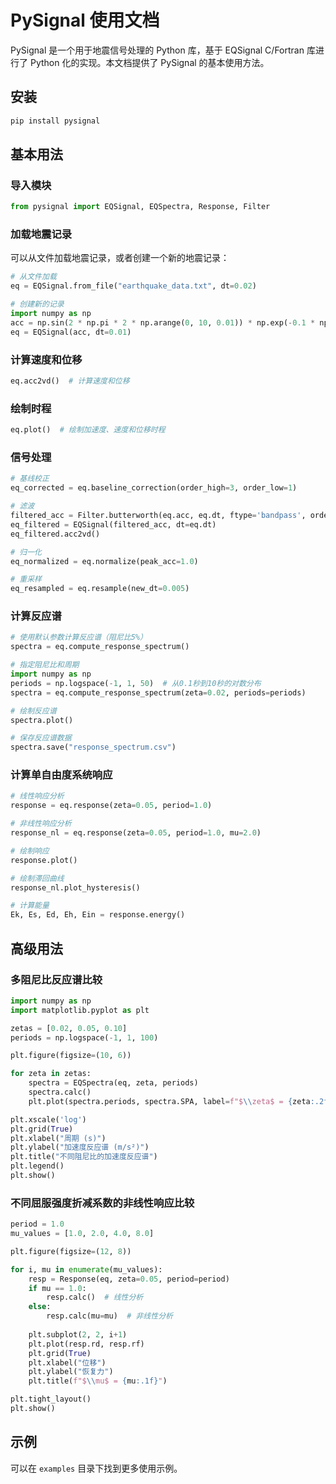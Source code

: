 # PySignal 使用文档

PySignal 是一个用于地震信号处理的 Python 库，基于 EQSignal C/Fortran 库进行了 Python 化的实现。本文档提供了 PySignal 的基本使用方法。

## 安装

```bash
pip install pysignal
```

## 基本用法

### 导入模块

```python
from pysignal import EQSignal, EQSpectra, Response, Filter
```

### 加载地震记录

可以从文件加载地震记录，或者创建一个新的地震记录：

```python
# 从文件加载
eq = EQSignal.from_file("earthquake_data.txt", dt=0.02)

# 创建新的记录
import numpy as np
acc = np.sin(2 * np.pi * 2 * np.arange(0, 10, 0.01)) * np.exp(-0.1 * np.arange(0, 10, 0.01))
eq = EQSignal(acc, dt=0.01)
```

### 计算速度和位移

```python
eq.acc2vd()  # 计算速度和位移
```

### 绘制时程

```python
eq.plot()  # 绘制加速度、速度和位移时程
```

### 信号处理

```python
# 基线校正
eq_corrected = eq.baseline_correction(order_high=3, order_low=1)

# 滤波
filtered_acc = Filter.butterworth(eq.acc, eq.dt, ftype='bandpass', order=4, freqs=(0.1, 25.0))
eq_filtered = EQSignal(filtered_acc, dt=eq.dt)
eq_filtered.acc2vd()

# 归一化
eq_normalized = eq.normalize(peak_acc=1.0)

# 重采样
eq_resampled = eq.resample(new_dt=0.005)
```

### 计算反应谱

```python
# 使用默认参数计算反应谱（阻尼比5%）
spectra = eq.compute_response_spectrum()

# 指定阻尼比和周期
import numpy as np
periods = np.logspace(-1, 1, 50)  # 从0.1秒到10秒的对数分布
spectra = eq.compute_response_spectrum(zeta=0.02, periods=periods)

# 绘制反应谱
spectra.plot()

# 保存反应谱数据
spectra.save("response_spectrum.csv")
```

### 计算单自由度系统响应

```python
# 线性响应分析
response = eq.response(zeta=0.05, period=1.0)

# 非线性响应分析
response_nl = eq.response(zeta=0.05, period=1.0, mu=2.0)

# 绘制响应
response.plot()

# 绘制滞回曲线
response_nl.plot_hysteresis()

# 计算能量
Ek, Es, Ed, Eh, Ein = response.energy()
```

## 高级用法

### 多阻尼比反应谱比较

```python
import numpy as np
import matplotlib.pyplot as plt

zetas = [0.02, 0.05, 0.10]
periods = np.logspace(-1, 1, 100)

plt.figure(figsize=(10, 6))

for zeta in zetas:
    spectra = EQSpectra(eq, zeta, periods)
    spectra.calc()
    plt.plot(spectra.periods, spectra.SPA, label=f"$\\zeta$ = {zeta:.2f}")

plt.xscale('log')
plt.grid(True)
plt.xlabel("周期 (s)")
plt.ylabel("加速度反应谱 (m/s²)")
plt.title("不同阻尼比的加速度反应谱")
plt.legend()
plt.show()
```

### 不同屈服强度折减系数的非线性响应比较

```python
period = 1.0
mu_values = [1.0, 2.0, 4.0, 8.0]

plt.figure(figsize=(12, 8))

for i, mu in enumerate(mu_values):
    resp = Response(eq, zeta=0.05, period=period)
    if mu == 1.0:
        resp.calc()  # 线性分析
    else:
        resp.calc(mu=mu)  # 非线性分析
    
    plt.subplot(2, 2, i+1)
    plt.plot(resp.rd, resp.rf)
    plt.grid(True)
    plt.xlabel("位移")
    plt.ylabel("恢复力")
    plt.title(f"$\\mu$ = {mu:.1f}")

plt.tight_layout()
plt.show()
```

## 示例

可以在 `examples` 目录下找到更多使用示例。 